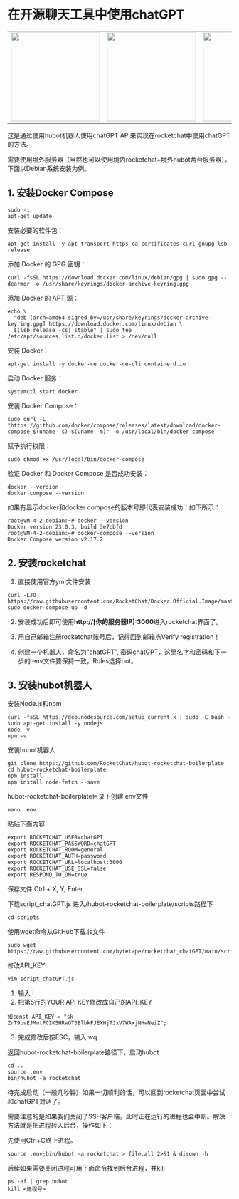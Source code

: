 # 在开源聊天工具中使用chatGPT
<table style="border-collapse: collapse;">
  <tr>
    <td style="border: none;"><img src="https://user-images.githubusercontent.com/130202349/230718521-517d13eb-7cad-41f4-8dbb-e7e7ce3206e1.png" height="200"></td>
    <td style="border: none;"><img src="https://user-images.githubusercontent.com/130202349/230718323-9d70a89a-6830-46ca-8240-9c1df15ca5bd.jpg" height="200"></td>
    <td style="border: none;"><img src="https://user-images.githubusercontent.com/130202349/230718174-0c408dc3-d8fb-4e72-a581-f898b1c06bc9.png" height="200"></td>
  </tr>
</table>

这是通过使用hubot机器人使用chatGPT API来实现在rocketchat中使用chatGPT的方法。

需要使用境外服务器（当然也可以使用境内rocketchat+境外hubot两台服务器），下面以Debian系统安装为例。

## 1. 安装Docker Compose
```
sudo -i
apt-get update
```
安装必要的软件包：
```
apt-get install -y apt-transport-https ca-certificates curl gnupg lsb-release
```
添加 Docker 的 GPG 密钥：
```
curl -fsSL https://download.docker.com/linux/debian/gpg | sudo gpg --dearmor -o /usr/share/keyrings/docker-archive-keyring.gpg
```
添加 Docker 的 APT 源：
```
echo \
  "deb [arch=amd64 signed-by=/usr/share/keyrings/docker-archive-keyring.gpg] https://download.docker.com/linux/debian \
  $(lsb_release -cs) stable" | sudo tee /etc/apt/sources.list.d/docker.list > /dev/null
```
安装 Docker：
```
apt-get install -y docker-ce docker-ce-cli containerd.io
```
启动 Docker 服务：
```
systemctl start docker
```
安装 Docker Compose：
```
sudo curl -L "https://github.com/docker/compose/releases/latest/download/docker-compose-$(uname -s)-$(uname -m)" -o /usr/local/bin/docker-compose
```
赋予执行权限：
```
sudo chmod +x /usr/local/bin/docker-compose
```
验证 Docker 和 Docker Compose 是否成功安装：
```
docker --version
docker-compose --version
```
如果有显示docker和docker compose的版本号即代表安装成功！如下所示：
```
root@VM-4-2-debian:~# docker --version
Docker version 23.0.3, build 3e7cbfd
root@VM-4-2-debian:~# docker-compose --version
Docker Compose version v2.17.2
```
## 2. 安装rocketchat
1. 直接使用官方yml文件安装
```
curl -LJO https://raw.githubusercontent.com/RocketChat/Docker.Official.Image/master/compose.yml
sudo docker-compose up -d
```
2. 安装成功后即可使用**http://[你的服务器IP]:3000**进入rocketchat界面了。

3. 用自己邮箱注册rocketchat账号后，记得回到邮箱点Verify registration！

4. 创建一个机器人，命名为“chatGPT”, 密码chatGPT，这里名字和密码和下一步的.env文件要保持一致，Roles选择bot。
## 3. 安装hubot机器人
安装Node.js和npm
```
curl -fsSL https://deb.nodesource.com/setup_current.x | sudo -E bash -
sudo apt-get install -y nodejs
node -v
npm -v
```
安装hubot机器人
```
git clone https://github.com/RocketChat/hubot-rocketchat-boilerplate
cd hubot-rocketchat-boilerplate
npm install
npm install node-fetch --save
```
hubot-rocketchat-boilerplate目录下创建.env文件
```
nano .env
```
粘贴下面内容
```
export ROCKETCHAT_USER=chatGPT
export ROCKETCHAT_PASSWORD=chatGPT
export ROCKETCHAT_ROOM=general
export ROCKETCHAT_AUTH=password
export ROCKETCHAT_URL=localhost:3000
export ROCKETCHAT_USE_SSL=false
export RESPOND_TO_DM=true
```
保存文件
Ctrl + X, Y, Enter

下载script_chatGPT.js
进入/hubot-rocketchat-boilerplate/scripts路径下
```
cd scripts
```
使用wget命令从GitHub下载.js文件
```
sudo wget https://raw.githubusercontent.com/bytetape/rocketchat_chatGPT/main/script_chatGPT.js
```
修改API_KEY
```
vim script_chatGPT.js
```
1. 输入 i
2. 把第5行的YOUR API KEY修改成自己的API_KEY
```
如const API_KEY = "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";
```
3. 完成修改后按ESC，输入:wq

返回hubot-rocketchat-boilerplate路径下，启动hubot
```
cd ..
source .env
bin/hubot -a rocketchat
```
待完成启动（一般几秒钟）如果一切顺利的话，可以回到rocketchat页面中尝试和chatGPT对话了。

需要注意的是如果我们关闭了SSH客户端，此时正在运行的进程也会中断。解决方法就是把进程转入后台，操作如下：

先使用Ctrl+C终止进程。
```
source .env;bin/hubot -a rocketchat > file.all 2>&1 & disown -h
```
后续如果需要关闭进程可用下面命令找到后台进程，并kill
```
ps -ef | grep hubot
kill <进程号>
```
